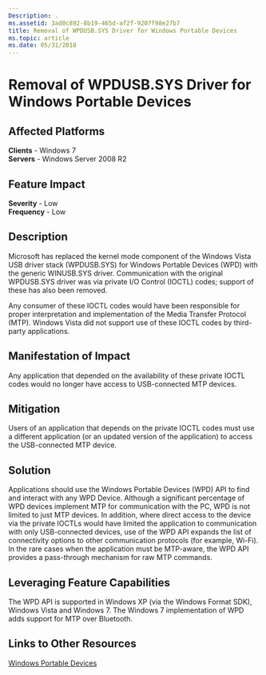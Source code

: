 ```yaml
---
Description: .
ms.assetid: 3ad0c892-8b19-465d-af2f-9207f98e27b7
title: Removal of WPDUSB.SYS Driver for Windows Portable Devices
ms.topic: article
ms.date: 05/31/2018
---
```


# Removal of WPDUSB.SYS Driver for Windows Portable Devices

## Affected Platforms

**Clients** - Windows 7  
**Servers** - Windows Server 2008 R2  









## Feature Impact

 **Severity** - Low  
**Frequency** - Low  





## Description

Microsoft has replaced the kernel mode component of the Windows Vista USB driver stack (WPDUSB.SYS) for Windows Portable Devices (WPD) with the generic WINUSB.SYS driver. Communication with the original WPDUSB.SYS driver was via private I/O Control (IOCTL) codes; support of these has also been removed.

Any consumer of these IOCTL codes would have been responsible for proper interpretation and implementation of the Media Transfer Protocol (MTP). Windows Vista did not support use of these IOCTL codes by third-party applications.

## Manifestation of Impact

Any application that depended on the availability of these private IOCTL codes would no longer have access to USB-connected MTP devices.

## Mitigation

Users of an application that depends on the private IOCTL codes must use a different application (or an updated version of the application) to access the USB-connected MTP device.

## Solution

Applications should use the Windows Portable Devices (WPD) API to find and interact with any WPD Device. Although a significant percentage of WPD devices implement MTP for communication with the PC, WPD is not limited to just MTP devices. In addition, where direct access to the device via the private IOCTLs would have limited the application to communication with only USB-connected devices, use of the WPD API expands the list of connectivity options to other communication protocols (for example, Wi-Fi). In the rare cases when the application must be MTP-aware, the WPD API provides a pass-through mechanism for raw MTP commands.

## Leveraging Feature Capabilities

The WPD API is supported in Windows XP (via the Windows Format SDK), Windows Vista and Windows 7. The Windows 7 implementation of WPD adds support for MTP over Bluetooth.

## Links to Other Resources

[Windows Portable Devices](../windows-portable-devices.md)

 

 